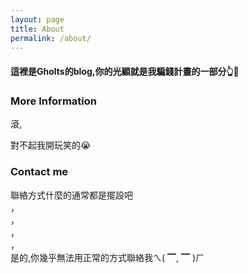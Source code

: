 ```yaml
---
layout: page
title: About
permalink: /about/
---
```


#### 這裡是Gholts的blog,你的光顧就是我騙錢計畫的一部分👆🥸 ####


### More Information

滾,  




對不起我開玩笑的😭

### Contact me

聯絡方式什麼的通常都是擺設吧  
，  
，  
，  
，  
是的,你幾乎無法用正常的方式聯絡我ㄟ( ▔, ▔ )ㄏ

